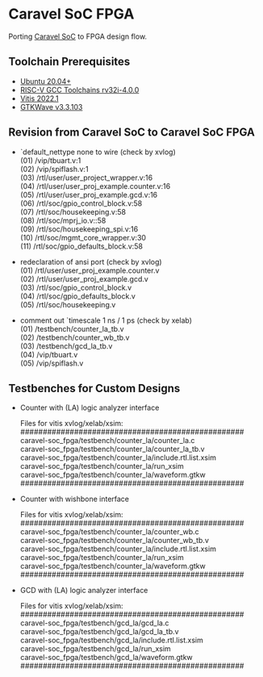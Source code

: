 # Caravel SoC FPGA
Porting [Caravel SoC](https://github.com/bol-edu/caravel-soc) to FPGA design flow.

## Toolchain Prerequisites
* [Ubuntu 20.04+](https://releases.ubuntu.com/focal/)
* [RISC-V GCC Toolchains rv32i-4.0.0](https://github.com/stnolting/riscv-gcc-prebuilt)
* [Vitis 2022.1](https://www.xilinx.com/support/download/index.html/content/xilinx/en/downloadNav/vivado-design-tools/2022-1.html)
* [GTKWave v3.3.103](https://gtkwave.sourceforge.net/)

## Revision from Caravel SoC to Caravel SoC FPGA
* `default_nettype none to wire (check by xvlog)  
   (01) /vip/tbuart.v:1  
   (02) /vip/spiflash.v:1  
   (03) /rtl/user/user_project_wrapper.v:16  
   (04) /rtl/user/user_proj_example.counter.v:16  
   (05) /rtl/user/user_proj_example.gcd.v:16  
   (06) /rtl/soc/gpio_control_block.v:58  
   (07) /rtl/soc/housekeeping.v:58  
   (08) /rtl/soc/mprj_io.v::58  
   (09) /rtl/soc/housekeeping_spi.v:16  
   (10) /rtl/soc/mgmt_core_wrapper.v:30  
   (11) /rtl/soc/gpio_defaults_block.v:58  
    
* redeclaration of ansi port (check by xvlog)  
   (01) /rtl/user/user_proj_example.counter.v  
   (02) /rtl/user/user_proj_example.gcd.v  
   (03) /rtl/soc/gpio_control_block.v  
   (04) /rtl/soc/gpio_defaults_block.v  
   (05) /rtl/soc/housekeeping.v
   
* comment out `timescale 1 ns / 1 ps (check by xelab)  
   (01) /testbench/counter_la_tb.v  
   (02) /testbench/counter_wb_tb.v  
   (03) /testbench/gcd_la_tb.v   
   (04) /vip/tbuart.v  
   (05) /vip/spiflash.v  
   
## Testbenches for Custom Designs

* Counter with (LA) logic analyzer interface 

  Files for vitis xvlog/xelab/xsim:  
  ##################################################  
  caravel-soc_fpga/testbench/counter_la/counter_la.c  
  caravel-soc_fpga/testbench/counter_la/counter_la_tb.v  
  caravel-soc_fpga/testbench/counter_la/include.rtl.list.xsim  
  caravel-soc_fpga/testbench/counter_la/run_xsim  
  caravel-soc_fpga/testbench/counter_la/waveform.gtkw  
  ##################################################
  
* Counter with wishbone interface

  Files for vitis xvlog/xelab/xsim:  
  ##################################################  
  caravel-soc_fpga/testbench/counter_la/counter_wb.c  
  caravel-soc_fpga/testbench/counter_la/counter_wb_tb.v  
  caravel-soc_fpga/testbench/counter_la/include.rtl.list.xsim  
  caravel-soc_fpga/testbench/counter_la/run_xsim  
  caravel-soc_fpga/testbench/counter_la/waveform.gtkw  
  ##################################################
  
* GCD with (LA) logic analyzer interface

  Files for vitis xvlog/xelab/xsim:  
  ##################################################  
  caravel-soc_fpga/testbench/gcd_la/gcd_la.c  
  caravel-soc_fpga/testbench/gcd_la/gcd_la_tb.v  
  caravel-soc_fpga/testbench/gcd_la/include.rtl.list.xsim  
  caravel-soc_fpga/testbench/gcd_la/run_xsim  
  caravel-soc_fpga/testbench/gcd_la/waveform.gtkw  
  ##################################################
